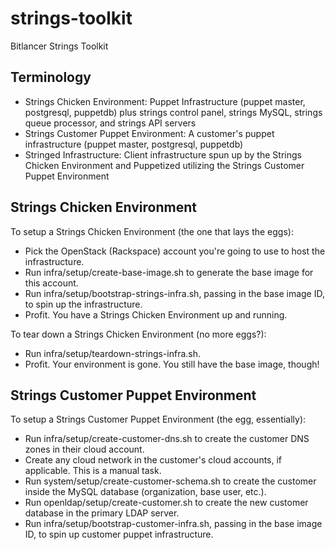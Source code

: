 strings-toolkit
===============

Bitlancer Strings Toolkit


## Terminology

* Strings Chicken Environment: Puppet Infrastructure (puppet master, postgresql, puppetdb) plus strings control panel, strings MySQL, strings queue processor, and strings API servers
* Strings Customer Puppet Environment: A customer's puppet infrastructure (puppet master, postgresql, puppetdb)
* Stringed Infrastructure: Client infrastructure spun up by the Strings Chicken Environment and Puppetized utilizing the Strings Customer Puppet Environment


## Strings Chicken Environment

To setup a Strings Chicken Environment (the one that lays the eggs):

* Pick the OpenStack (Rackspace) account you're going to use to host the infrastructure.
* Run infra/setup/create-base-image.sh to generate the base image for this account.
* Run infra/setup/bootstrap-strings-infra.sh, passing in the base image ID, to spin up the infrastructure.
* Profit.  You have a Strings Chicken Environment up and running.

To tear down a Strings Chicken Environment (no more eggs?):

* Run infra/setup/teardown-strings-infra.sh.
* Profit.  Your environment is gone.  You still have the base image, though!


## Strings Customer Puppet Environment

To setup a Strings Customer Puppet Environment (the egg, essentially):

* Run infra/setup/create-customer-dns.sh to create the customer DNS zones in their cloud account.
* Create any cloud network in the customer's cloud accounts, if applicable.  This is a manual task.
* Run system/setup/create-customer-schema.sh to create the customer inside the MySQL database (organization, base user, etc.).
* Run openldap/setup/create-customer.sh to create the new customer database in the primary LDAP server.
* Run infra/setup/bootstrap-customer-infra.sh, passing in the base image ID, to spin up customer puppet infrastructure.
